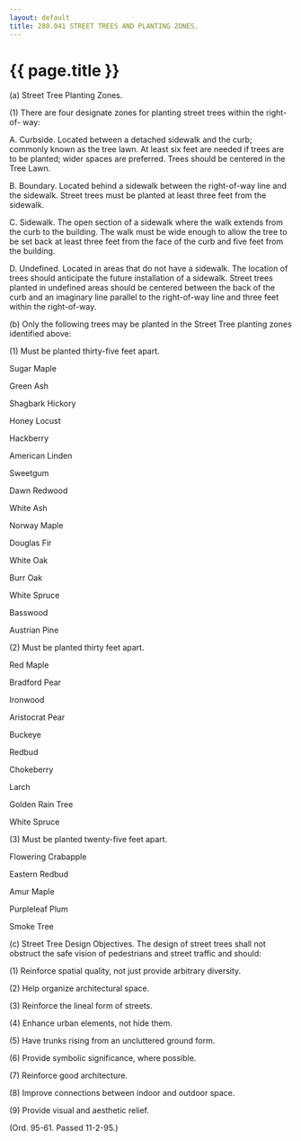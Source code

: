 ```yaml
---
layout: default 
title: 280.041 STREET TREES AND PLANTING ZONES.
---
```


{{ page.title }}
================

​(a) Street Tree Planting Zones.

​(1) There are four designate zones for planting street trees within the
right-of- way:

A. Curbside. Located between a detached sidewalk and the curb; commonly
known as the tree lawn. At least six feet are needed if trees are to be
planted; wider spaces are preferred. Trees should be centered in the
Tree Lawn.

B. Boundary. Located behind a sidewalk between the right-of-way line and
the sidewalk. Street trees must be planted at least three feet from the
sidewalk.

C. Sidewalk. The open section of a sidewalk where the walk extends from
the curb to the building. The walk must be wide enough to allow the tree
to be set back at least three feet from the face of the curb and five
feet from the building.

D. Undefined. Located in areas that do not have a sidewalk. The location
of trees should anticipate the future installation of a sidewalk. Street
trees planted in undefined areas should be centered between the back of
the curb and an imaginary line parallel to the right-of-way line and
three feet within the right-of-way.

​(b) Only the following trees may be planted in the Street Tree planting
zones identified above:

​(1) Must be planted thirty-five feet apart.

Sugar Maple

Green Ash

Shagbark Hickory

Honey Locust

Hackberry

American Linden

Sweetgum

Dawn Redwood

White Ash

Norway Maple

Douglas Fir

White Oak

Burr Oak

White Spruce

Basswood

Austrian Pine

​(2) Must be planted thirty feet apart.

Red Maple

Bradford Pear

Ironwood

Aristocrat Pear

Buckeye

Redbud

Chokeberry

Larch

Golden Rain Tree

White Spruce

​(3) Must be planted twenty-five feet apart.

Flowering Crabapple

Eastern Redbud

Amur Maple

Purpleleaf Plum

Smoke Tree

​(c) Street Tree Design Objectives. The design of street trees shall not
obstruct the safe vision of pedestrians and street traffic and should:

​(1) Reinforce spatial quality, not just provide arbitrary diversity.

​(2) Help organize architectural space.

​(3) Reinforce the lineal form of streets.

​(4) Enhance urban elements, not hide them.

​(5) Have trunks rising from an uncluttered ground form.

​(6) Provide symbolic significance, where possible.

​(7) Reinforce good architecture.

​(8) Improve connections between indoor and outdoor space.

​(9) Provide visual and aesthetic relief.

(Ord. 95-61. Passed 11-2-95.)
